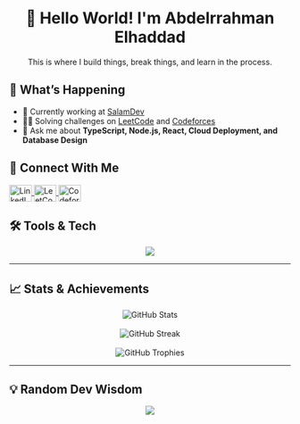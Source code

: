 # <div align="center">👋 Hello World! I'm Abdelrrahman Elhaddad</div>

<div align="center">
  <p>This is where I build things, break things, and learn in the process.</p>
</div>

## 🚀 What’s Happening

- 🔭 Currently working at [SalamDev](https://github.com/Salamdevcorp)
- 👨‍💻 Solving challenges on [LeetCode](https://leetcode.com/ab_elhaddad/) and [Codeforces](https://codeforces.com/profile/ab.elhaddad)
- 💬 Ask me about **TypeScript, Node.js, React, Cloud Deployment, and Database Design**

## 🔗 Connect With Me

<p align="left">
  <a href="https://linkedin.com/in/abelhaddad" target="_blank">
    <img align="center" src="https://raw.githubusercontent.com/rahuldkjain/github-profile-readme-generator/master/src/images/icons/Social/linked-in-alt.svg" alt="LinkedIn" height="30" width="40" />
  </a>
  <a href="https://leetcode.com/ab_elhaddad/" target="_blank">
    <img align="center" src="https://raw.githubusercontent.com/rahuldkjain/github-profile-readme-generator/master/src/images/icons/Social/leet-code.svg" alt="LeetCode" height="30" width="40" />
  </a>
  <a href="https://codeforces.com/profile/ab.elhaddad" target="_blank">
    <img align="center" src="https://raw.githubusercontent.com/rahuldkjain/github-profile-readme-generator/master/src/images/icons/Social/codeforces.svg" alt="Codeforces" height="30" width="40" />
  </a>
  <!-- Add any other social platforms you'd like to include -->
</p>

## 🛠️ Tools & Tech
<p align="center">
  <a href="https://skillicons.dev">
    <img src="https://skillicons.dev/icons?i=js,ts,cpp,bash,nodejs,express,nest,react,nextjs,astro,tailwindcss,redux,jest,aws,azure,docker,vercel,githubactions,postgres,mysql,mongodb,redis,prisma,supabase&perline=6" />
  </a>
</p>

---

## 📈 Stats & Achievements
<div align="center">
  <img src="https://github-readme-stats.vercel.app/api?username=ab-elhaddad&show_icons=true&theme=transparent&hide_border=true&title_color=61DAFB&icon_color=61DAFB" alt="GitHub Stats" />
  <br/><br/>
  <img src="https://github-readme-streak-stats.herokuapp.com/?user=ab-elhaddad&theme=transparent&hide_border=true&stroke=61DAFB&ring=61DAFB" alt="GitHub Streak" />
  <br/><br/>
  <img src="https://github-profile-trophy.vercel.app/?username=ab-elhaddad&theme=darkhub&no-frame=true&title_color=61DAFB" alt="GitHub Trophies" />
</div>

---

## 💡 Random Dev Wisdom
<div align="center">
 <img align="center" src="https://quotes-github-readme.vercel.app/api?type=horizontal&theme=catppuccin" />
</div>
